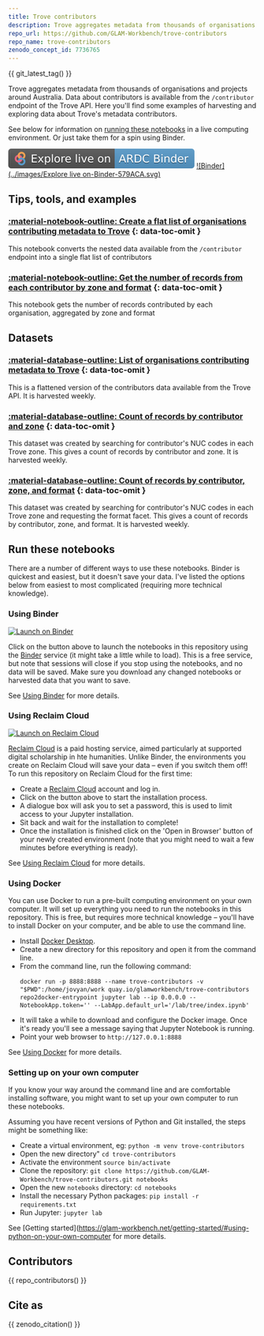 ```yaml
---
title: Trove contributors
description: Trove aggregates metadata from thousands of organisations and projects around Australia. Data about contributors is available from the `/contributor` endpoint of the Trove API. Here you'll find some examples of harvesting and exploring data about Trove's metadata contributors.
repo_url: https://github.com/GLAM-Workbench/trove-contributors
repo_name: trove-contributors
zenodo_concept_id: 7736765
---
```


{{ git_latest_tag() }}


Trove aggregates metadata from thousands of organisations and projects around Australia. Data about contributors is available from the `/contributor` endpoint of the Trove API. Here you'll find some examples of harvesting and exploring data about Trove's metadata contributors.

See below for information on [running these notebooks](#run-these-notebooks) in a live computing environment. Or just take them for a spin using Binder.

[![ARDC Binder](../images/explore-live-on-ardc-binder.svg)](https://binderhub.rc.nectar.org.au/v2/gh/GLAM-Workbench/{{repo_name}}/HEAD?urlpath=lab/tree/index.ipynb)
[![Binder](../images/Explore live on-Binder-579ACA.svg)](https://mybinder.org/v2/gh/GLAM-Workbench/{{repo_name}}/HEAD?urlpath=lab/tree/index.ipynb)

## Tips, tools, and examples

### [:material-notebook-outline: Create a flat list of organisations contributing metadata to Trove](get_contributors.md) {: data-toc-omit }

This notebook converts the nested data available from the `/contributor` endpoint into a single flat list of contributors

### [:material-notebook-outline: Get the number of records from each contributor by zone and format](get_contributors_totals_zone_format.md) {: data-toc-omit }

This notebook gets the number of records contributed by each organisation, aggregated by zone and format

## Datasets

### [:material-database-outline: List of organisations contributing metadata to Trove](trove-contributors-list.md) {: data-toc-omit }

This is a flattened version of the contributors data available from the Trove API. It is harvested weekly.

### [:material-database-outline: Count of records by contributor and zone](trove-contributors-zones.md) {: data-toc-omit }

This dataset was created by searching for contributor's NUC codes in each Trove zone. This gives a count of records by contributor and zone. It is harvested weekly.

### [:material-database-outline: Count of records by contributor, zone, and format](trove-contributors-formats.md) {: data-toc-omit }

This dataset was created by searching for contributor's NUC codes in each Trove zone and requesting the format facet. This gives a count of records by contributor, zone, and format. It is harvested weekly.


<!-- START RUN INFO -->

## Run these notebooks

There are a number of different ways to use these notebooks. Binder is quickest and easiest, but it doesn't save your data. I've listed the options below from easiest to most complicated (requiring more technical knowledge).

### Using Binder

[![Launch on Binder](https://mybinder.org/badge_logo.svg)](https://mybinder.org/v2/gh/GLAM-Workbench/trove-contributors/master/?urlpath=lab/tree/index.ipynb)

Click on the button above to launch the notebooks in this repository using the [Binder](https://mybinder.org/) service (it might take a little while to load). This is a free service, but note that sessions will close if you stop using the notebooks, and no data will be saved. Make sure you download any changed notebooks or harvested data that you want to save.

See [Using Binder](https://glam-workbench.net/using-binder/) for more details.

### Using Reclaim Cloud

[![Launch on Reclaim Cloud](https://glam-workbench.github.io/images/launch-on-reclaim-cloud.svg)](https://app.my.reclaim.cloud/?manifest=https://raw.githubusercontent.com/GLAM-Workbench/trove-contributors/master/reclaim-manifest.jps)

[Reclaim Cloud](https://reclaim.cloud/) is a paid hosting service, aimed particularly at supported digital scholarship in hte humanities. Unlike Binder, the environments you create on Reclaim Cloud will save your data – even if you switch them off! To run this repository on Reclaim Cloud for the first time:

* Create a [Reclaim Cloud](https://reclaim.cloud/) account and log in.
* Click on the button above to start the installation process.
* A dialogue box will ask you to set a password, this is used to limit access to your Jupyter installation.
* Sit back and wait for the installation to complete!
* Once the installation is finished click on the 'Open in Browser' button of your newly created environment (note that you might need to wait a few minutes before everything is ready).

See [Using Reclaim Cloud](https://glam-workbench.net/using-reclaim-cloud/) for more details.

### Using Docker

You can use Docker to run a pre-built computing environment on your own computer. It will set up everything you need to run the notebooks in this repository. This is free, but requires more technical knowledge – you'll have to install Docker on your computer, and be able to use the command line.

* Install [Docker Desktop](https://docs.docker.com/get-docker/).
* Create a new directory for this repository and open it from the command line.
* From the command line, run the following command:  
  ```
  docker run -p 8888:8888 --name trove-contributors -v "$PWD":/home/jovyan/work quay.io/glamworkbench/trove-contributors repo2docker-entrypoint jupyter lab --ip 0.0.0.0 --NotebookApp.token='' --LabApp.default_url='/lab/tree/index.ipynb'
  ```
* It will take a while to download and configure the Docker image. Once it's ready you'll see a message saying that Jupyter Notebook is running.
* Point your web browser to `http://127.0.0.1:8888`

See [Using Docker](https://glam-workbench.net/using-docker/) for more details.

### Setting up on your own computer

If you know your way around the command line and are comfortable installing software, you might want to set up your own computer to run these notebooks.

Assuming you have recent versions of Python and Git installed, the steps might be something like:

* Create a virtual environment, eg: `python -m venv trove-contributors`
* Open the new directory" `cd trove-contributors`
* Activate the environment `source bin/activate`
* Clone the repository: `git clone https://github.com/GLAM-Workbench/trove-contributors.git notebooks`
* Open the new `notebooks` directory: `cd notebooks`
* Install the necessary Python packages: `pip install -r requirements.txt`
* Run Jupyter: `jupyter lab`

See [Getting started](https://glam-workbench.net/getting-started/#using-python-on-your-own-computer for more details.

<!-- END RUN INFO -->

## Contributors

{{ repo_contributors() }}

## Cite as

{{ zenodo_citation() }}